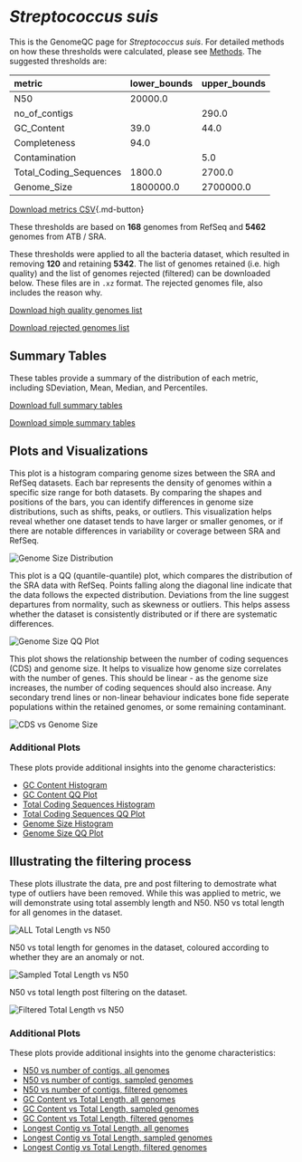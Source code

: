 # *Streptococcus suis*

This is the GenomeQC page for *Streptococcus suis*. For detailed methods on how these thresholds were calculated, please see [Methods](../../methods.md).
The suggested thresholds are: 

| metric                 | lower_bounds   | upper_bounds   |
|:-----------------------|:---------------|:---------------|
| N50                    | 20000.0        |                |
| no_of_contigs          |                | 290.0          |
| GC_Content             | 39.0           | 44.0           |
| Completeness           | 94.0           |                |
| Contamination          |                | 5.0            |
| Total_Coding_Sequences | 1800.0         | 2700.0         |
| Genome_Size            | 1800000.0      | 2700000.0      |

[Download metrics CSV](Streptococcus_suis_metrics.csv){.md-button}


These thresholds are based on **168** genomes from RefSeq and **5462** genomes from ATB / SRA.

These thresholds were applied to all the bacteria dataset, which resulted in removing **120** and retaining **5342**.
The list of genomes retained (i.e. high quality) and the list of genomes rejected (filtered) can be downloaded below. These files are in `.xz` format. The rejected genomes file, also includes the reason why.

[Download high quality genomes list](Streptococcus_suis_high_quality_genomes.csv.xz)


[Download rejected genomes list](Streptococcus_suis_filtered_out_genomes.csv.xz)



## Summary Tables
These tables provide a summary of the distribution of each metric, including SDeviation, Mean, Median, and Percentiles.

[Download full summary tables](summary.csv)

[Download simple summary tables](selected_summary.csv)

## Plots and Visualizations

This plot is a histogram comparing genome sizes between the SRA and RefSeq datasets. Each bar represents the density of genomes within a specific size range for both datasets. By comparing the shapes and positions of the bars, you can identify differences in genome size distributions, such as shifts, peaks, or outliers. This visualization helps reveal whether one dataset tends to have larger or smaller genomes, or if there are notable differences in variability or coverage between SRA and RefSeq.

![Genome Size Distribution](Genome_Size_refseq_histogram_kde.png)

This plot is a QQ (quantile-quantile) plot, which compares the distribution of the SRA data with RefSeq. Points falling along the diagonal line indicate that the data follows the expected distribution. Deviations from the line suggest departures from normality, such as skewness or outliers. This helps assess whether the dataset is consistently distributed or if there are systematic differences.

![Genome Size QQ Plot](Genome_Size_refseq_qqplot.png)

This plot shows the relationship between the number of coding sequences (CDS) and genome size. It helps to visualize how genome size correlates with the number of genes. This should be linear - as the genome size increases, the number of coding sequences should also increase. Any secondary trend lines or non-linear behaviour indicates bone fide seperate populations within the retained genomes, or some remaining contaminant. 

![CDS vs Genome Size](Streptococcus_suis_CDS_vs_Genome_Size.png)

### Additional Plots

These plots provide additional insights into the genome characteristics:

- [GC Content Histogram](GC_Content_refseq_histogram_kde.png)
- [GC Content QQ Plot](GC_Content_refseq_qqplot.png)
- [Total Coding Sequences Histogram](Total_Coding_Sequences_refseq_histogram_kde.png)
- [Total Coding Sequences QQ Plot](Total_Coding_Sequences_refseq_qqplot.png)
- [Genome Size Histogram](Genome_Size_refseq_histogram_kde.png)
- [Genome Size QQ Plot](Genome_Size_refseq_qqplot.png)
## Illustrating the filtering process
These plots illustrate the data, pre and post filtering to demostrate what type of outliers have been removed. While this was applied to metric, we will demonstrate using total assembly length and N50.
N50 vs total length for all genomes in the dataset.

![ALL Total Length vs N50](Streptococcus_suis_all_total_length_N50.png)

N50 vs total length for genomes in the dataset, coloured according to whether they are an anomaly or not.

![Sampled Total Length vs N50](Streptococcus_suis_sample_total_length_N50.png)

N50 vs total length post filtering on the dataset.

![Filtered Total Length vs N50](Streptococcus_suis_filt_total_length_N50.png)

### Additional Plots

These plots provide additional insights into the genome characteristics:

- [N50 vs number of contigs, all genomes](Streptococcus_suis_all_N50_number.png)
- [N50 vs number of contigs, sampled genomes](Streptococcus_suis_sample_N50_number.png)
- [N50 vs number of contigs, filtered genomes](Streptococcus_suis_filt_N50_number.png)
- [GC Content vs Total Length, all genomes](Streptococcus_suis_all_total_length_GC_Content.png)
- [GC Content vs Total Length, sampled genomes](Streptococcus_suis_sample_total_length_GC_Content.png)
- [GC Content vs Total Length, filtered genomes](Streptococcus_suis_filt_total_length_GC_Content.png)
- [Longest Contig vs Total Length, all genomes](Streptococcus_suis_all_total_length_longest.png)
- [Longest Contig vs Total Length, sampled genomes](Streptococcus_suis_sample_total_length_longest.png)
- [Longest Contig vs Total Length, filtered genomes](Streptococcus_suis_filt_total_length_longest.png)
